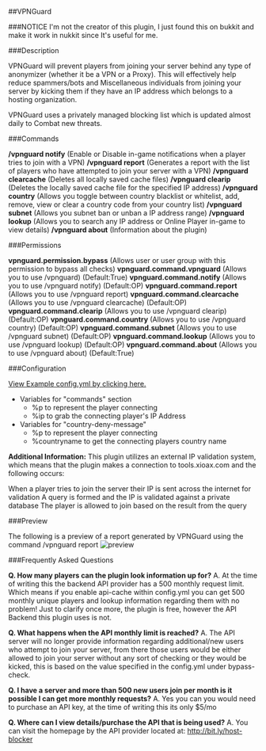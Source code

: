 ##VPNGuard

###NOTICE
I'm not the creator of this plugin, I just found this on bukkit and make it work in nukkit since It's useful for me.

###Description

VPNGuard will prevent players from joining your server behind any type of anonymizer (whether it be a VPN or a Proxy). This will effectively help reduce spammers/bots and Miscellaneous individuals from joining your server by kicking them if they have an IP address which belongs to a hosting organization.

VPNGuard uses a privately managed blocking list which is updated almost daily to Combat new threats.

###Commands

**/vpnguard notify** (Enable or Disable in-game notifications when a player tries to join with a VPN)
**/vpnguard report** (Generates a report with the list of players who have attempted to join your server with a VPN)
**/vpnguard clearcache** (Deletes all locally saved cache files)
**/vpnguard clearip <ip>** (Deletes the locally saved cache file for the specified IP address)
**/vpnguard country** (Allows you toggle between country blacklist or whitelist, add, remove, view or clear a country code from your country list)
**/vpnguard subnet** (Allows you subnet ban or unban a IP address range)
**/vpnguard lookup** <player or ip> (Allows you to search any IP address or Online Player in-game to view details)
**/vpnguard about** (Information about the plugin)

###Permissions

**vpnguard.permission.bypass** (Allows user or user group with this permission to bypass all checks)
**vpnguard.command.vpnguard** (Allows you to use /vpnguard) (Default:True)
**vpnguard.command.notify** (Allows you to use /vpnguard notify) (Default:OP)
**vpnguard.command.report** (Allows you to use /vpnguard report)
**vpnguard.command.clearcache** (Allows you to use /vpnguard clearcache) (Default:OP)
**vpnguard.command.clearip** (Allows you to use /vpnguard clearip) (Default:OP)
**vpnguard.command.country** (Allows you to use /vpnguard country) (Default:OP)
**vpnguard.command.subnet** (Allows you to use /vpnguard subnet) (Default:OP)
**vpnguard.command.lookup** (Allows you to use /vpnguard lookup) (Default:OP)
**vpnguard.command.about** (Allows you to use /vpnguard about) (Default:True)

###Configuration

[View Example config.yml by clicking here.](https://pastebin.com/09cLSEve)
- Variables for "commands" section
  - %p to represent the player connecting
  - %ip to grab the connecting player's IP Address
- Variables for "country-deny-message"
  - %p to represent the player connecting
  - %countryname to get the connecting players country name

**Additional Information:**
This plugin utilizes an external IP validation system, which means that the plugin makes a connection to tools.xioax.com and the following occurs:

When a player tries to join the server their IP is sent across the internet for validation
A query is formed and the IP is validated against a private database
The player is allowed to join based on the result from the query

###Preview

The following is a preview of a report generated by VPNGuard using the command /vpnguard report
![preview](http://i.imgur.com/GhLn91o.png)


###Frequently Asked Questions

**Q. How many players can the plugin look information up for?**
A. At the time of writing this the backend API provider has a 500 monthly request limit. Which means if you enable api-cache within config.yml you can get 500 monthly unique players and lookup information regarding them with no problem! Just to clarify once more, the plugin is free, however the API Backend this plugin uses is not.

**Q. What happens when the API monthly limit is reached?**
A. The API server will no longer provide information regarding additional/new users who attempt to join your server, from there those users would be either allowed to join your server without any sort of checking or they would be kicked, this is based on the value specified in the config.yml under bypass-check.

**Q. I have a server and more than 500 new users join per month is it possible I can get more monthly requests?**
A. Yes you can you would need to purchase an API key, at the time of writing this its only $5/mo

**Q. Where can I view details/purchase the API that is being used?**
A. You can visit the homepage by the API provider located at: http://bit.ly/host-blocker